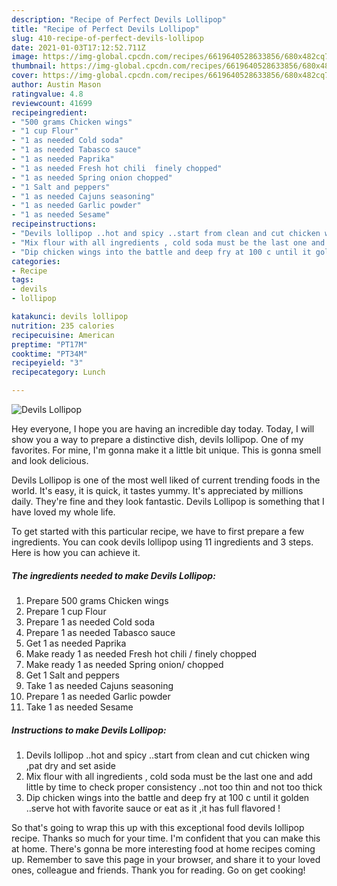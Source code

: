 ```yaml
---
description: "Recipe of Perfect Devils Lollipop"
title: "Recipe of Perfect Devils Lollipop"
slug: 410-recipe-of-perfect-devils-lollipop
date: 2021-01-03T17:12:52.711Z
image: https://img-global.cpcdn.com/recipes/6619640528633856/680x482cq70/devils-lollipop-recipe-main-photo.jpg
thumbnail: https://img-global.cpcdn.com/recipes/6619640528633856/680x482cq70/devils-lollipop-recipe-main-photo.jpg
cover: https://img-global.cpcdn.com/recipes/6619640528633856/680x482cq70/devils-lollipop-recipe-main-photo.jpg
author: Austin Mason
ratingvalue: 4.8
reviewcount: 41699
recipeingredient:
- "500 grams Chicken wings"
- "1 cup Flour"
- "1 as needed Cold soda"
- "1 as needed Tabasco sauce"
- "1 as needed Paprika"
- "1 as needed Fresh hot chili  finely chopped"
- "1 as needed Spring onion chopped"
- "1 Salt and peppers"
- "1 as needed Cajuns seasoning"
- "1 as needed Garlic powder"
- "1 as needed Sesame"
recipeinstructions:
- "Devils lollipop ..hot and spicy ..start from clean and cut chicken wing  ,pat dry and set aside"
- "Mix flour with all ingredients , cold soda must be the last one and add little by time to check proper consistency ..not too thin and not too thick"
- "Dip chicken wings into the battle and deep fry at 100 c until it golden ..serve hot with favorite sauce or eat as it ,it has full flavored !"
categories:
- Recipe
tags:
- devils
- lollipop

katakunci: devils lollipop 
nutrition: 235 calories
recipecuisine: American
preptime: "PT17M"
cooktime: "PT34M"
recipeyield: "3"
recipecategory: Lunch

---
```



![Devils Lollipop](https://img-global.cpcdn.com/recipes/6619640528633856/680x482cq70/devils-lollipop-recipe-main-photo.jpg)

Hey everyone, I hope you are having an incredible day today. Today, I will show you a way to prepare a distinctive dish, devils lollipop. One of my favorites. For mine, I'm gonna make it a little bit unique. This is gonna smell and look delicious.



Devils Lollipop is one of the most well liked of current trending foods in the world. It's easy, it is quick, it tastes yummy. It's appreciated by millions daily. They're fine and they look fantastic. Devils Lollipop is something that I have loved my whole life.


To get started with this particular recipe, we have to first prepare a few ingredients. You can cook devils lollipop using 11 ingredients and 3 steps. Here is how you can achieve it.

<!--inarticleads1-->

##### The ingredients needed to make Devils Lollipop:

1. Prepare 500 grams Chicken wings
1. Prepare 1 cup Flour
1. Prepare 1 as needed Cold soda
1. Prepare 1 as needed Tabasco sauce
1. Get 1 as needed Paprika
1. Make ready 1 as needed Fresh hot chili / finely chopped
1. Make ready 1 as needed Spring onion/ chopped
1. Get 1 Salt and peppers
1. Take 1 as needed Cajuns seasoning
1. Prepare 1 as needed Garlic powder
1. Take 1 as needed Sesame




<!--inarticleads2-->

##### Instructions to make Devils Lollipop:

1. Devils lollipop ..hot and spicy ..start from clean and cut chicken wing  ,pat dry and set aside
1. Mix flour with all ingredients , cold soda must be the last one and add little by time to check proper consistency ..not too thin and not too thick
1. Dip chicken wings into the battle and deep fry at 100 c until it golden ..serve hot with favorite sauce or eat as it ,it has full flavored !




So that's going to wrap this up with this exceptional food devils lollipop recipe. Thanks so much for your time. I'm confident that you can make this at home. There's gonna be more interesting food at home recipes coming up. Remember to save this page in your browser, and share it to your loved ones, colleague and friends. Thank you for reading. Go on get cooking!
